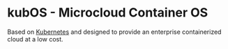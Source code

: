 # kubOS - Microcloud Container OS

Based on [Kubernetes](https://kubernetes.io) and designed to provide an enterprise containerized cloud at a low cost.
